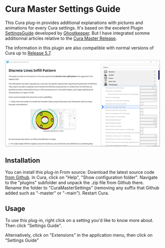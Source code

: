 # Cura Master Settings Guide

This Cura plug-in provides additional explanations with pictures and animations for every Cura settings. It's based on the excelent Plugin [SettingsGuide](https://github.com/Ghostkeeper/SettingsGuide#readme) developed by [Ghostkeeper](https://github.com/Ghostkeeper). But I have integrated somme additionnal articles relative to the [Cura Master Release](https://github.com/smartavionics/Cura/tree/mb-master).

The information in this plugin are also compatible with normal versions of Cura up to [Release 5.7](https://github.com/Ultimaker/Cura/releases/tag/5.7.0).

![Example](example.png)

## Installation

You can install this plug-in From source: Download the latest source code [from Github](https://github.com/5axes/CuraMasterSettings/archive/master.zip). In Cura, click on "Help", "Show configuration folder". Navigate to the "plugins" subfolder and unpack the .zip file from Github there. Rename the folder to "CuraMasterSettings" (removing any suffix that Github added such as "-master" or "-main").  Restart Cura.
 
## Usage

To use this plug-in, right click on a setting you'd like to know more about. Then click "Settings Guide".

Alternatively, click on "Extensions" in the application menu, then click on "Settings Guide"


